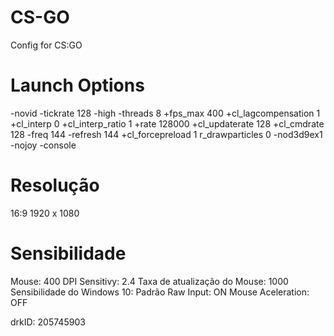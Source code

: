 # CS-GO
Config for CS:GO

# Launch Options
-novid -tickrate 128 -high -threads 8 +fps_max 400 +cl_lagcompensation 1 +cl_interp 0 +cl_interp_ratio 1 +rate 128000 +cl_updaterate 128 +cl_cmdrate 128 -freq 144 -refresh 144 +cl_forcepreload 1 r_drawparticles 0 -nod3d9ex1 -nojoy -console

# Resolução
16:9
1920 x 1080

# Sensibilidade
Mouse:							400 DPI
Sensitivy:						2.4
Taxa de atualização do Mouse:	1000
Sensibilidade do Windows 10:	Padrão
Raw Input:						ON
Mouse Aceleration:				OFF

drkID: 205745903
